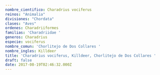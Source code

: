 ```yaml
---
nombre_cientifico: Charadrius vociferus
reinos: "Animalia"
divisiones: "Chordata"
clases: "Aves"
ordenes: Charadriiformes
familias: 'Charadriidae '
generos: Charadrius
especie: vociferus
nombre_comun: 'Chorlitejo de Dos Collares '
nombre_ingles: Killdeer
title: 'Charadrius vociferus, Killdeer, Chorlitejo de Dos Collares '
draft: false
date: 2017-08-19T02:46:32.000Z
---
```



